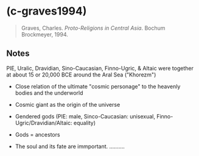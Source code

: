 # (c-graves1994)
> Graves, Charles. *Proto-Religions in Central Asia*. Bochum Brockmeyer, 1994. 
 
## Notes

PIE, Uralic, Dravidian, Sino-Caucasian, Finno-Ugric, & Altaic were together at about 15 or 20,000 BCE around the Aral Sea ("Khorezm")



- Close relation of the ultimate "cosmic personage" to the heavenly bodies and the underworld

- Cosmic giant as the origin of the universe

- Gendered gods (PIE: male, Sinco-Caucasian: unisexual, Finno-Ugric/Dravidian/Altaic: equality)

- Gods = ancestors

- The soul and its fate are immportant. ..........
